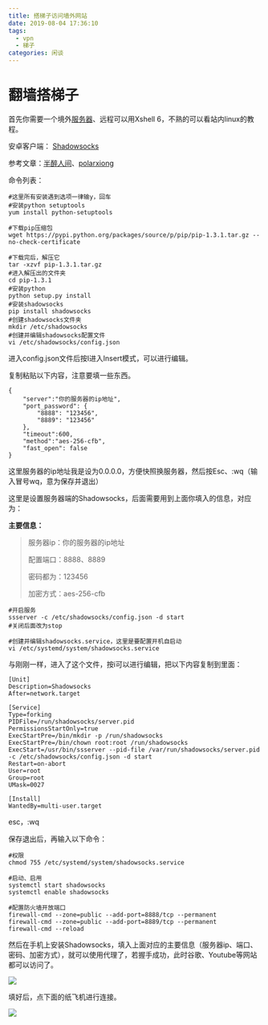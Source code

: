 ```yaml
---
title: 搭梯子访问墙外网站
date: 2019-08-04 17:36:10
tags:
  - vpn
  - 梯子
categories: 闲谈
---
```


# 翻墙搭梯子

首先你需要一个境外[服务器](https://www.vultr.com/)、远程可以用Xshell 6，不熟的可以看站内linux的教程。

安卓客户端： [Shadowsocks](https://github.com/shadowsocks/shadowsocks-android/releases/download/v4.8.3/shadowsocks--universal-4.8.3.apk)

参考文章：[半醉人间](https://www.bzblg.com/article/132.html)、[polarxiong](https://www.polarxiong.com/archives/%E6%90%AD%E5%BB%BAipv6-VPN-%E8%AE%A9ipv4%E4%B8%8Aipv6-%E4%B8%8B%E8%BD%BD%E9%80%9F%E5%BA%A6%E6%8F%90%E5%8D%87%E5%88%B0100M.html)

命令列表：

<!-- more -->

```shell
#这里所有安装遇到选项一律输y，回车
#安装python setuptools
yum install python-setuptools
```

```shell
#下载pip压缩包
wget https://pypi.python.org/packages/source/p/pip/pip-1.3.1.tar.gz --no-check-certificate
```

```shell
#下载完后，解压它
tar -xzvf pip-1.3.1.tar.gz
#进入解压出的文件夹
cd pip-1.3.1
#安装python
python setup.py install
#安装shadowsocks
pip install shadowsocks
#创建shadowsocks文件夹
mkdir /etc/shadowsocks
#创建并编辑shadowsocks配置文件
vi /etc/shadowsocks/config.json
```

进入config.json文件后按I进入Insert模式，可以进行编辑。

复制粘贴以下内容，注意要填一些东西。

```shell
{
    "server":"你的服务器的ip地址",
    "port_password": {
        "8888": "123456",
        "8889": "123456"
    },
    "timeout":600,
    "method":"aes-256-cfb",
    "fast_open": false
}
```

这里服务器的ip地址我是设为0.0.0.0，方便快照换服务器，然后按Esc、:wq（输入冒号wq，意为保存并退出）

这里是设置服务器端的Shadowsocks，后面需要用到上面你填入的信息，对应为：

**主要信息：**

> 服务器ip：你的服务器的ip地址
>
> 配置端口：8888、8889
>
> 密码都为：123456
>
> 加密方式：aes-256-cfb

```shell
#开启服务
ssserver -c /etc/shadowsocks/config.json -d start
#关闭后面改为stop
```

```shell
#创建并编辑shadowsocks.service，这里是要配置开机自启动
vi /etc/systemd/system/shadowsocks.service
```

与刚刚一样，进入了这个文件，按i可以进行编辑，把以下内容复制到里面：

```shell
[Unit]
Description=Shadowsocks
After=network.target

[Service]
Type=forking
PIDFile=/run/shadowsocks/server.pid
PermissionsStartOnly=true
ExecStartPre=/bin/mkdir -p /run/shadowsocks
ExecStartPre=/bin/chown root:root /run/shadowsocks
ExecStart=/usr/bin/ssserver --pid-file /var/run/shadowsocks/server.pid -c /etc/shadowsocks/config.json -d start
Restart=on-abort
User=root
Group=root
UMask=0027

[Install]
WantedBy=multi-user.target
```

esc，:wq

保存退出后，再输入以下命令：

```shell
#权限
chmod 755 /etc/systemd/system/shadowsocks.service

#启动、启用
systemctl start shadowsocks
systemctl enable shadowsocks

#配置防火墙开放端口
firewall-cmd --zone=public --add-port=8888/tcp --permanent
firewall-cmd --zone=public --add-port=8889/tcp --permanent
firewall-cmd --reload
```

然后在手机上安装Shadowsocks，填入上面对应的主要信息（服务器ip、端口、密码、加密方式），就可以使用代理了，若握手成功，此时谷歌、Youtube等网站都可以访问了。

![](https://file.moetu.org/images/2019/08/06/ddd104b593aaedc7ca91b7c36ec0ef5e8abbd96abc0dd810.png)

填好后，点下面的纸飞机进行连接。

![](https://file.moetu.org/images/2019/08/06/c816610d03873fc4fa32bdcadb0b0f52d18b6a0290bfe39d.png)
